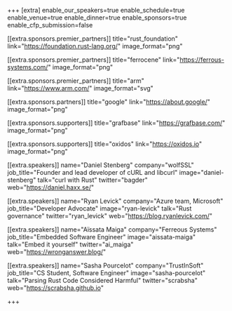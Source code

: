 +++
[extra]
	enable_our_speakers=true
	enable_schedule=true
	enable_venue=true
	enable_dinner=true
	enable_sponsors=true
	enable_cfp_submission=false

[[extra.sponsors.premier_partners]]
	title="rust_foundation"
	link="https://foundation.rust-lang.org/"
	image_format="png"

[[extra.sponsors.premier_partners]]
	title="ferrocene"
	link="https://ferrous-systems.com/"
	image_format="png"

[[extra.sponsors.premier_partners]]
	title="arm"
	link="https://www.arm.com/"
	image_format="svg"

[[extra.sponsors.partners]]
	title="google"
	link="https://about.google/"
	image_format="png"

[[extra.sponsors.supporters]]
	title="grafbase"
	link="https://grafbase.com/"
	image_format="png"

[[extra.sponsors.supporters]]
	title="oxidos"
	link="https://oxidos.io"
	image_format="png"

[[extra.speakers]]
	name="Daniel Stenberg"
	company="wolfSSL"
	job_title="Founder and lead developer of cURL and libcurl"
	image="daniel-stenberg"
	talk="curl with Rust"
	twitter="bagder"
	web="https://daniel.haxx.se/"

[[extra.speakers]]
	name="Ryan Levick"
	company="Azure team, Microsoft"
	job_title="Developer Advocate"
	image="ryan-levick"
	talk="Rust governance"
	twitter="ryan_levick"
	web="https://blog.ryanlevick.com/"

[[extra.speakers]]
	name="Aïssata Maiga"
	company="Ferreous Systems"
	job_title="Embedded Software Engineer"
	image="aissata-maiga"
	talk="Embed it yourself"
	twitter="ai_maiga"
	web="https://wronganswer.blog/"

[[extra.speakers]]
	name="Sasha Pourcelot"
	company="TrustInSoft"
	job_title="CS Student, Software Engineer"
	image="sasha-pourcelot"
	talk="Parsing Rust Code Considered Harmful"
	twitter="scrabsha"
	web="https://scrabsha.github.io"

+++
